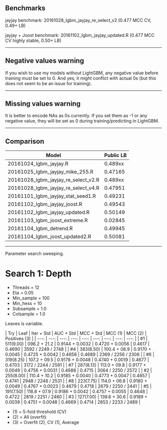 ## Benchmarks

jayjay benchmark: 20161028_lgbm_jayjay_re_select_v2 (0.477 MCC CV, 0.49+ LB)

jayjay + Joost benchmark: 20161102_lgbm_jayjay_updated.R (0.477 MCC CV highly stable, 0.50+ LB)

---

## Negative values warning

If you wish to use my models without LightGBM, any negative value before training must be set to 0. And yes, it might conflict with actual 0s (but this does not seem to be an issue for training).

---

## Missing values warning

It is better to encode NAs as 0s currently. If you set them as -1 or any negative value, they will be set as 0 during training/predicting in LightGBM.

---

## Comparison

| Model | Public LB |
| --- | --- |
| 20161024_lgbm_jayjay.R | 0.489xx |
| 20161025_lgbm_jayjay_mike_255.R | 0.47165 |
| 20161028_lgbm_jayjay_re_select_v2.R | 0.489xx |
| 20161028_lgbm_jayjay_re_select_v4.R | 0.47951 |
| 20161101_lgbm_jayjay_stat_seed1.R | 0.49231 |
| 20161102_lgbm_jayjay_joost.R | 0.49543 |
| 20161102_lgbm_jayjay_updated.R | 0.50149 |
| 20161103_lgbm_joost_extreme.R | 0.02845 |
| 20161104_lgbm_detrend.R | 0.49945 |
| 20161104_lgbm_joost_updated2.R | 0.50081 |

---

Parameter search sweeping.

# Search 1: Depth

* Threads = 12
* Eta = 0.05
* Min_sample = 100
* Min_hess = 10
* Subsample = 1.0
* Colsample = 1.0

Leaves is variable.

| Try | Leaf | Iter + Std | AUC + Std | MCC + Std | MCC (1) | MCC (2) | Positives (3) |
| ---: | ---: | ---: | ---: | ---: | ---: | ---: | ---: | ---: |
| #1 | 511(9.00) | 096.2 + 21.2 | 0.9144 + 0.0032 | 0.4720 + 0.0056 | 0.4617 | 0.4690 | 3592 / 2249 / 2748 |
| #4 | 383(8.50) | 100.4 + 08.9 | 0.9170 + 0.0045 | 0.4725 + 0.0042 | 0.4658 | 0.4689 | 2369 / 2256 / 2308 |
| #6 | 319(8.25) | 107.2 + 09.5 | 0.9178 + 0.0048 | 0.4740 + 0.0019 | 0.4677 | 0.4703 | 3172 / 2244 / 2591 |
| #7 | 287(8.13) | 113.0 + 09.8 | 0.9177 + 0.0049 | 0.4756 + 0.0031 | 0.4688 | 0.4715 | 3064 / 2250 / 2572 |
| #2 | 255(8.00) | 110.4 + 10.2 | 0.9185 + 0.0040 | 0.4773 + 0.0047 | 0.4657 | 0.4741 | 2948 / 2248 / 2531 |
| #8 | 223(7.75) | 114.0 + 06.8 | 0.9180 + 0.0049 | 0.4767 + 0.0023 | 0.4679 | 0.4718 | 2679 / 2250 / 2441 |
| #5 | 191(7.50) | 118.8 + 07.9 | 0.9186 + 0.0042 | 0.4757 + 0.0055 | 0.4648 | 0.4722 | 2819 / 2251 / 2480 |
| #3 | 127(7.00) | 139.6 + 30.6 | 0.9189 + 0.0039 | 0.4751 + 0.0048 | 0.4669 | 0.4714 | 2853 / 2233 / 2489 |

* (1) = 5-fold threshold (CV)
* (2) = All (overfit)
* (3) = Overfit (2), CV (1), Average
